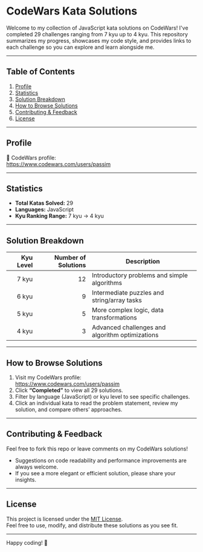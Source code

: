 # CodeWars Kata Solutions

Welcome to my collection of JavaScript kata solutions on CodeWars! I've completed 29 challenges ranging from 7 kyu up to 4 kyu. This repository summarizes my progress, showcases my code style, and provides links to each challenge so you can explore and learn alongside me.

---

## Table of Contents

1. [Profile](#profile)  
2. [Statistics](#statistics)  
3. [Solution Breakdown](#solution-breakdown)  
4. [How to Browse Solutions](#how-to-browse-solutions)  
5. [Contributing & Feedback](#contributing--feedback)  
6. [License](#license)  

---

## Profile

🔗 CodeWars profile:  
https://www.codewars.com/users/passim

---

## Statistics

- **Total Katas Solved:** 29  
- **Languages:** JavaScript  
- **Kyu Ranking Range:** 7 kyu → 4 kyu  

---

## Solution Breakdown

| Kyu Level | Number of Solutions | Description                                    |
|----------:|--------------------:|------------------------------------------------|
|      7 kyu|                  12| Introductory problems and simple algorithms    |
|      6 kyu|                   9| Intermediate puzzles and string/array tasks    |
|      5 kyu|                   5| More complex logic, data transformations       |
|      4 kyu|                   3| Advanced challenges and algorithm optimizations|

---

## How to Browse Solutions

1. Visit my CodeWars profile:  
   https://www.codewars.com/users/passim  
2. Click **“Completed”** to view all 29 solutions.  
3. Filter by language (JavaScript) or kyu level to see specific challenges.  
4. Click an individual kata to read the problem statement, review my solution, and compare others’ approaches.

---

## Contributing & Feedback

Feel free to fork this repo or leave comments on my CodeWars solutions!  
- Suggestions on code readability and performance improvements are always welcome.  
- If you see a more elegant or efficient solution, please share your insights.  

---

## License

This project is licensed under the [MIT License](https://opensource.org/licenses/MIT).  
Feel free to use, modify, and distribute these solutions as you see fit.  

---

Happy coding! 🚀
